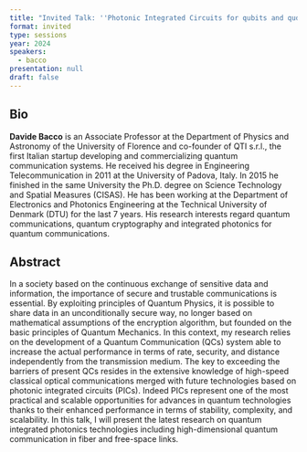 ```yaml
---
title: "Invited Talk: ''Photonic Integrated Circuits for qubits and qudits''"
format: invited
type: sessions
year: 2024
speakers:
  - bacco
presentation: null
draft: false
---
```

## Bio
**Davide Bacco** is an Associate Professor at the Department of Physics and Astronomy of the University of Florence and co-founder of QTI s.r.l., the first Italian startup developing and commercializing quantum communication systems. He received his degree in Engineering Telecommunication in 2011 at the University of Padova, Italy. In 2015 he finished in the same University the Ph.D. degree on Science Technology and Spatial Measures (CISAS). He has been working at the Department of Electronics and Photonics Engineering at the Technical University of Denmark (DTU) for the last 7 years. His research interests regard quantum communications, quantum cryptography and integrated photonics for quantum communications.

## Abstract
In a society based on the continuous exchange of sensitive data and information, the importance of secure and trustable communications is essential. By exploiting principles of Quantum Physics, it is possible to share data in an unconditionally secure way, no longer based on mathematical assumptions of the encryption algorithm, but founded on the basic principles of Quantum Mechanics. In this context, my research relies on the development of a Quantum Communication (QCs) system able to increase the actual performance in terms of rate, security, and distance independently from the transmission medium. The key to exceeding the barriers of present QCs resides in the extensive knowledge of high-speed classical optical communications merged with future technologies based on photonic integrated circuits (PICs). Indeed PICs represent one of the most practical and scalable opportunities for advances in quantum technologies thanks to their enhanced performance in terms of stability, complexity, and scalability. In this talk, I will present the latest research on quantum integrated photonics technologies including high-dimensional quantum communication in fiber and free-space links.
 
 

<!-- fields to use above: -->
<!-- videoId: "Vfl9pPh6ipI" -->
<!-- presentation: "/2024/sessions/slides/QCrypt2024InvitedDiamanti.pdf" -->
